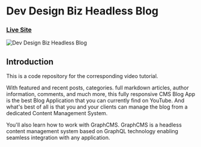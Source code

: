 # Dev Design Biz Headless Blog
### [Live Site](https://blogwith-graph-ql.vercel.app/)

![Dev Design Biz Headless Blog](https://i.ibb.co/d01GNVQ/Screenshot-3.png)


## Introduction
This is a code repository for the corresponding video tutorial. 

With featured and recent posts, categories. full markdown articles, author information, comments, and much more, this fully responsive CMS Blog App is the best Blog Application that you can currently find on YouTube. And what's best of all is that you and your clients can manage the blog from a dedicated Content Management System.

You'll also learn how to work with GraphCMS. GraphCMS is a headless content management system based on GraphQL technology enabling seamless integration with any application.
